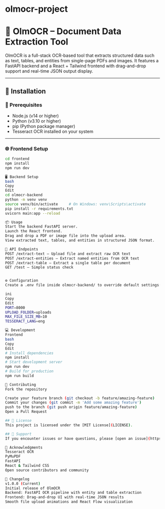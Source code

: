 # olmocr-project
# 🧠 OlmOCR – Document Data Extraction Tool

OlmOCR is a full-stack OCR-based tool that extracts structured data such as text, tables, and entities from single-page PDFs and images. It features a FastAPI backend and a React + Tailwind frontend with drag-and-drop support and real-time JSON output display.

---

## 🚀 Installation

### 🔧 Prerequisites
- Node.js (v14 or higher)
- Python (v3.10 or higher)
- pip (Python package manager)
- Tesseract OCR installed on your system

---

### 🌐 Frontend Setup
```bash
cd frontend
npm install
npm run dev

🖥️ Backend Setup
bash
Copy
Edit
cd olmocr-backend
python -m venv venv
source venv/bin/activate     # On Windows: venv\Scripts\activate
pip install -r requirements.txt
uvicorn main:app --reload

📦 Usage
Start the backend FastAPI server.
Launch the React frontend.
Drag and drop a PDF or image file into the upload area.
View extracted text, tables, and entities in structured JSON format.

📡 API Endpoints
POST /extract-text – Upload file and extract raw OCR text
POST /extract-entities – Extract named entities from OCR text
POST /extract-table – Extract a single table per document
GET /test – Simple status check


⚙️ Configuration
Create a .env file inside olmocr-backend/ to override default settings:

ini
Copy
Edit
PORT=8000
UPLOAD_FOLDER=uploads
MAX_FILE_SIZE_MB=10
TESSERACT_LANG=eng

💻 Development
Frontend
bash
Copy
Edit
# Install dependencies
npm install
# Start development server
npm run dev
# Build for production
npm run build

🤝 Contributing
Fork the repository

Create your feature branch (git checkout -b feature/amazing-feature)
Commit your changes (git commit -m 'Add some amazing feature')
push to the branch (git push origin feature/amazing-feature)
Open a Pull Request

## 📄 License
This project is licensed under the [MIT License](LICENSE).

## 🧰 Support
If you encounter issues or have questions, please [open an issue](https://github.com/VaranasiSathwika/olmocr-project/issues).

🙏 Acknowledgments
Tesseract OCR
PyMuPDF
FastAPI
React & Tailwind CSS
Open source contributors and community

📝 Changelog
v1.0.0 (Current)
Initial release of OlmOCR
Backend: FastAPI OCR pipeline with entity and table extraction
Frontend: Drag-and-drop UI with real-time JSON results
Smooth file upload animations and React Flow visualization


